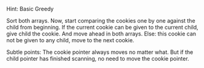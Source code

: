 Hint: Basic Greedy

Sort both arrays.
Now, start comparing the cookies one by one against the child from beginning.
  If the current cookie can be given to the current child, give child the cookie. And move ahead in both arrays.
  Else: this cookie can not be given to any child, move to the next cookie.
  
Subtle points:
  The cookie pointer always moves no matter what.
  But if the child pointer has finished scanning, no need to move the cookie pointer. 
